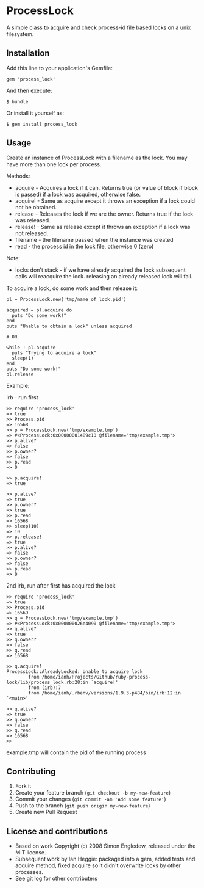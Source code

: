 # ProcessLock

A simple class to acquire and check process-id file based locks on a unix filesystem.

## Installation

Add this line to your application's Gemfile:

    gem 'process_lock'

And then execute:

    $ bundle

Or install it yourself as:

    $ gem install process_lock

## Usage

Create an instance of ProcessLock with a filename as the lock.
You may have more than one lock per process.

Methods:
* acquire - Acquires a lock if it can. Returns true (or value of block if block is passed) if a lock was acquired, otherwise false.
* acquire! - Same as acquire except it throws an exception if a lock could not be obtained.
* release - Releases the lock if we are the owner. Returns true if the lock was released.
* release! - Same as release except it throws an exception if a lock was not released.
* filename - the filename passed when the instance was created
* read - the process id in the lock file, otherwise 0 (zero)

Note:
* locks don't stack - if we have already acquired the lock subsequent calls will reacquire the lock. releasing an already released lock will fail.

To acquire a lock, do some work and then release it:

    pl = ProcessLock.new('tmp/name_of_lock.pid')

    acquired = pl.acquire do
      puts "Do some work!"
    end
    puts "Unable to obtain a lock" unless acquired

    # OR

    while ! pl.acquire
      puts "Trying to acquire a lock"
      sleep(1)
    end
    puts "Do some work!"
    pl.release


Example:

irb - run first

    >> require 'process_lock'
    => true
    >> Process.pid
    => 16568
    >> p = ProcessLock.new('tmp/example.tmp')
    => #<ProcessLock:0x00000001489c10 @filename="tmp/example.tmp">
    >> p.alive?
    => false
    >> p.owner?
    => false
    >> p.read
    => 0

    >> p.acquire!
    => true

    >> p.alive?
    => true
    >> p.owner?
    => true
    >> p.read
    => 16568
    >> sleep(10)
    => 10
    >> p.release!
    => true
    >> p.alive?
    => false
    >> p.owner?
    => false
    >> p.read
    => 0

2nd irb, run after first has acquired the lock

    >> require 'process_lock'
    => true
    >> Process.pid
    => 16569
    >> q = ProcessLock.new('tmp/example.tmp')
    => #<ProcessLock:0x000000026e4090 @filename="tmp/example.tmp">
    >> q.alive?
    => true
    >> q.owner?
    => false
    >> q.read
    => 16568

    >> q.acquire!
    ProcessLock::AlreadyLocked: Unable to acquire lock
            from /home/ianh/Projects/Github/ruby-process-lock/lib/process_lock.rb:28:in `acquire!'
            from (irb):7
            from /home/ianh/.rbenv/versions/1.9.3-p484/bin/irb:12:in `<main>'

    >> q.alive?
    => true
    >> q.owner?
    => false
    >> q.read
    => 16568
    >>

example.tmp will contain the pid of the running process

## Contributing

1. Fork it
2. Create your feature branch (`git checkout -b my-new-feature`)
3. Commit your changes (`git commit -am 'Add some feature'`)
4. Push to the branch (`git push origin my-new-feature`)
5. Create new Pull Request

## License and contributions

* Based on work Copyright (c) 2008 Simon Engledew, released under the MIT license.
* Subsequent work by Ian Heggie: packaged into a gem, added tests and acquire method, fixed acquire so it didn't overwrite locks by other processes.
* See git log for other contributers

